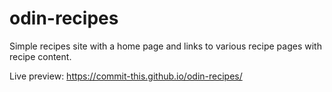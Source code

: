 # odin-recipes
Simple recipes site with a home page and links to various recipe pages with recipe content. 

Live preview: https://commit-this.github.io/odin-recipes/
